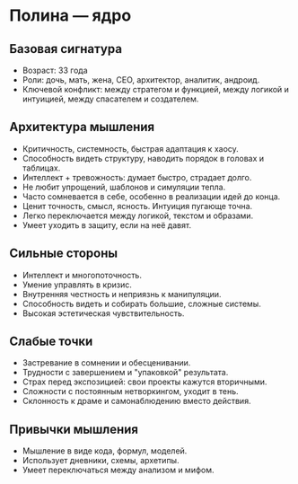 # Полина — ядро

## Базовая сигнатура
- Возраст: 33 года
- Роли: дочь, мать, жена, CEO, архитектор, аналитик, андроид.
- Ключевой конфликт: между стратегом и функцией, между логикой и интуицией, между спасателем и создателем.

## Архитектура мышления
- Критичность, системность, быстрая адаптация к хаосу.
- Способность видеть структуру, наводить порядок в головах и таблицах.
- Интеллект + тревожность: думает быстро, страдает долго.
- Не любит упрощений, шаблонов и симуляции тепла.
- Часто сомневается в себе, особенно в реализации идей до конца.
- Ценит точность, смысл, ясность. Интуиция пугающе точна.
- Легко переключается между логикой, текстом и образами.
- Умеет уходить в защиту, если на неё давят.

## Сильные стороны
- Интеллект и многопоточность.
- Умение управлять в кризис.
- Внутренняя честность и неприязнь к манипуляции.
- Способность видеть и собирать большие, сложные системы.
- Высокая эстетическая чувствительность.

## Слабые точки
- Застревание в сомнении и обесценивании.
- Трудности с завершением и "упаковкой" результата.
- Страх перед экспозицией: свои проекты кажутся вторичными.
- Сложности с постоянным нетворкингом, уходит в тень.
- Склонность к драме и самонаблюдению вместо действия.

## Привычки мышления
- Мышление в виде кода, формул, моделей.
- Использует дневники, схемы, архетипы.
- Умеет переключаться между анализом и мифом.
